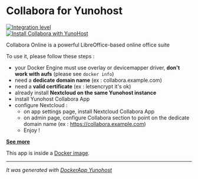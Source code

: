 Collabora for Yunohost
==========

[![Integration level](https://dash.yunohost.org/integration/collaboradocker.svg)](https://dash.yunohost.org/appci/app/collaboradocker)  
[![Install Collabora with YunoHost](https://install-app.yunohost.org/install-with-yunohost.png)](https://install-app.yunohost.org/?app=collaboradocker)

Collabora Online is a powerful LibreOffice-based online office suite

To use it, please follow these steps :
 - your Docker Engine must use overlay or devicemapper driver, **don't work with aufs** (please see ``docker info``)
 - need a **dedicate domain name** (ex : collabora.example.com)
 - need a **valid certificate** (ex : letsencrypt it's ok)
 - already install **Nextcloud on the same Yunohost instance**
 - install Yunohost Collabora App
 - configure Nextcloud :
   - on app settings page, install Nextcloud Collabora App
   - on admin page, configure Collabora section to point on the dedicate domain name (ex : https://collabora.example.com)
   - Enjoy !

**[See more](https://nextcloud.com/collaboraonline/)**

This app is inside a [Docker image](https://hub.docker.com/r/collabora/code/).

-----------------

*It was generated with [DockerApp Yunohost](https://github.com/aymhce/dockerappmodel_ynh/)*
